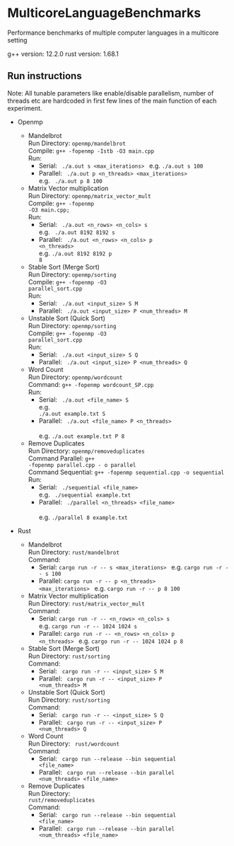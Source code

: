 # MulticoreLanguageBenchmarks
Performance benchmarks of multiple computer languages in a multicore setting

g++ version: 12.2.0
rust version: 1.68.1

## Run instructions
Note: All tunable parameters like enable/disable parallelism, number of threads etc are hardcoded in first few lines of the main function of each experiment.
- Openmp
  - Mandelbrot </br>
    Run Directory: <code>openmp/mandelbrot</code> </br>
    Compile: <code>g++ -fopenmp -Istb -O3 main.cpp </code> </br>
    Run:
    - Serial: <code> ./a.out s <max_iterations> </code>
      e.g. <code>./a.out s 100</code>
    - Parallel: <code> ./a.out p <n_threads> <max_iterations> </code>
      e.g. <code> ./a.out p 8 100 </code>
  - Matrix Vector multiplication  </br>
    Run Directory: <code>openmp/matrix_vector_mult</code> </br>
    Compile: <code>g++ -fopenmp -O3 main.cpp; </code> </br>
    Run: 
    - Serial: <code> ./a.out <n_rows> <n_cols> s </code> </br>
      e.g. <code> ./a.out 8192 8192 s </code>
    - Parallel: <code> ./a.out <n_rows> <n_cols> p <n_threads> </code> </br>
      e.g. <code>./a.out 8192 8192 p 8</code>
  - Stable Sort (Merge Sort) </br>
    Run Directory: <code>openmp/sorting</code> </br>
    Compile: <code>g++ -fopenmp -O3 parallel_sort.cpp </code> </br>
    Run:
    - Serial: <code> ./a.out <input_size> S M </code>
    - Parallel: <code> ./a.out <input_size> P <num_threads> M </code>
  - Unstable Sort (Quick Sort)  </br>
    Run Directory: <code>openmp/sorting</code> </br>
    Compile: <code>g++ -fopenmp -O3 parallel_sort.cpp </code> </br>
    Run:
      - Serial: <code> ./a.out <input_size> S Q </code>
      - Parallel: <code> ./a.out <input_size> P <num_threads> Q </code>
  - Word Count </br>
    Run Directory: <code>openmp/wordcount</code> </br>
    Command: <code>g++ -fopenmp wordcount_SP.cpp </code> </br>
    Run: 
    - Serial: <code> ./a.out <file_name> S </code> </br>
      e.g. <code> ./a.out example.txt S </code>
    - Parallel: <code> ./a.out <file_name> P <n_threads> </code> </br>
      e.g. <code>./a.out example.txt P 8</code>
  - Remove Duplicates </br>
    Run Directory: <code>openmp/removeduplicates</code> </br>
    Command Parallel: <code>g++ -fopenmp parallel.cpp - o parallel </code> </br>
    Command Sequential: <code>g++ -fopenmp sequential.cpp -o sequential </code> </br>
    Run: 
    - Serial: <code> ./sequential <file_name> </code> </br>
      e.g. <code> ./sequential example.txt </code>
    - Parallel: <code> ./parallel <n_threads> <file_name> </code> </br>
      e.g. <code>./parallel 8 example.txt </code>
    
- Rust
  - Mandelbrot </br>
    Run Directory: <code>rust/mandelbrot</code> </br>
    Command: 
    - Serial: <code>cargo run -r -- s <max_iterations> </code>
      e.g. <code>cargo run -r -- s 100 </code>
    - Parallel: <code>cargo run -r -- p <n_threads> <max_iterations> </code>
      e.g. <code>cargo run -r -- p 8 100 </code>
  - Matrix Vector multiplication </br>
    Run Directory: <code>rust/matrix_vector_mult</code> </br>
    Command:
    - Serial: <code>cargo run -r -- <n_rows> <n_cols> s </code>
    e.g. <code>cargo run -r -- 1024 1024 s </code>
    - Parallel: <code>cargo run -r -- <n_rows> <n_cols> p <n_threads> </code>
      e.g. <code>cargo run -r -- 1024 1024 p 8 </code>
  - Stable Sort (Merge Sort) </br>
    Run Directory: <code>rust/sorting</code> </br>
    Command:
    - Serial: <code> cargo run -r -- <input_size> S M </code>
    - Parallel: <code> cargo run -r -- <input_size> P <num_threads> M </code>
  - Unstable Sort (Quick Sort) </br>
    Run Directory: <code>rust/sorting</code> </br>
    Command:
    - Serial: <code> cargo run -r -- <input_size> S Q </code>
    - Parallel: <code> cargo run -r -- <input_size> P <num_threads> Q </code>
  - Word Count  </br>
    Run Directory: <code> rust/wordcount</code> </br>
    Command:
    - Serial: <code> cargo run --release --bin sequential <file_name> </code>
    - Parallel: <code> cargo run --release --bin parallel <num_threads> <file_name> </code> 
  - Remove Duplicates  </br>
    Run Directory: <code> rust/removeduplicates</code> </br>
    Command:
    - Serial: <code> cargo run --release --bin sequential <file_name> </code>
    - Parallel: <code> cargo run --release --bin parallel <num_threads> <file_name> </code> 

